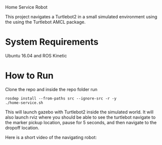Home Service Robot

This project navigates a Turtlebot2 in a small simulated environment using the using the Turtlebot AMCL package. 

# System Requirements

Ubuntu 16.04 and ROS Kinetic

# How to Run

Clone the repo and inside the repo folder run

```
rosdep install --from-paths src --ignore-src -r -y
./home-service.sh
```

This will launch gazebo with Turtlebot2 inside the simulated world. It will also launch rviz where you should be able to see the turtlebot navigate to the marker pickup location, pause for 5 seconds, and then navigate to the dropoff location.

Here is a short video of the navigating robot:

